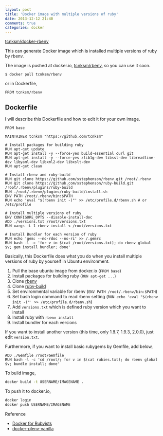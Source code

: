 ```yaml
---
layout: post
title: 'Docker image with multiple versions of ruby'
date: 2013-12-12 21:40
comments: true
categories: docker
---
```


[tcnksm/docker-rbenv](https://github.com/tcnksm/docker-rbenv)

This can generate Docker image which is installed multiple versions of ruby by rbenv.

The image is pushed at docker.io, [tcnksm/rbenv](https://index.docker.io/u/tcnksm/rbenv/), so you can use it soon.

```
$ docker pull tcnksm/rbenv
```

or in Dockerfile,

```
FROM tcnksm/rbenv
```
## Dockerfile

I will describe this Dockerfile and how to edit it for your own image.

```
FROM base

MAINTAINER tcnksm "https://github.com/tcnksm"

# Install packages for building ruby
RUN apt-get update
RUN apt-get install -y --force-yes build-essential curl git
RUN apt-get install -y --force-yes zlib1g-dev libssl-dev libreadline-dev libyaml-dev libxml2-dev libxslt-dev
RUN apt-get clean

# Install rbenv and ruby-build
RUN git clone https://github.com/sstephenson/rbenv.git /root/.rbenv
RUN git clone https://github.com/sstephenson/ruby-build.git /root/.rbenv/plugins/ruby-build
RUN ./root/.rbenv/plugins/ruby-build/install.sh
ENV PATH /root/.rbenv/bin:$PATH
RUN echo 'eval "$(rbenv init -)"' >> /etc/profile.d/rbenv.sh # or /etc/profile

# Install multiple versions of ruby
ENV CONFIGURE_OPTS --disable-install-doc
ADD ./versions.txt /root/versions.txt
RUN xargs -L 1 rbenv install < /root/versions.txt

# Install Bundler for each version of ruby
RUN echo 'gem: --no-rdoc --no-ri' >> /.gemrc
RUN bash -l -c 'for v in $(cat /root/versions.txt); do rbenv global $v; gem install bundler; done'
```

Basically, this Dockerfile does what you do when you install multiple versions of ruby by yourself in Ubuntu environment.

1. Pull the base ubuntu image from docker.io (`FROM base`)
1. Install packages for building ruby (`RUN apt-get ...`)
1. Clone [rbenv](https://github.com/tcnksm/docker-rbenv/tree/master)
1. Clone [ruby-build](https://github.com/sstephenson/ruby-build)
1. Set environmental variable for rbenv (`ENV PATH /root/.rbenv/bin:$PATH`)
1. Set bash login command to read rbenv setting (`RUN echo 'eval "$(rbenv init -)"' >> /etc/profile.d/rbenv.sh`)
1. Add `versions.txt` which is defined ruby version which you want to install
1. Install ruby with `rbenv install`
1. Install bundler for each versions

If you want to install another version (this time, only 1.8.7, 1.9.3, 2.0.0), just edit `version.txt`.

Furthermore, if you want to install basic rubygems by Gemfile, add below,

```
ADD ./Gemfile /root/Gemfile
RUN bash -l -c 'cd /root/; for v in $(cat rubies.txt); do rbenv global $v; bundle install; done'
```

To build image,

``` bash
docker build -t USERNAME/IMAGENAME .
```

To push it to docker.io,

``` bash
docker login
docker push USERNAME/IMAGENAME

```

Reference

- [Docker for Rubyists](http://www.sitepoint.com/docker-for-rubyists/)
- [docker-plenv-vanilla](https://github.com/miyagawa/docker-plenv-vanilla)


